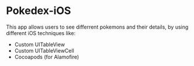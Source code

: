 # Pokedex-iOS
This app allows users to see differrent pokemons and their details, by using different iOS techniques like:
* Custom UITableView
* Custom UITableViewCell
* Cocoapods (for Alamofire)